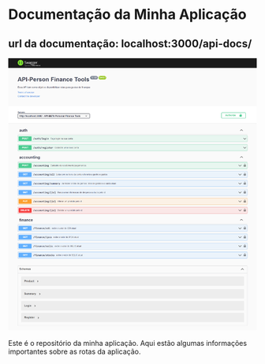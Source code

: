 # Documentação da Minha Aplicação

## url da documentação: localhost:3000/api-docs/

![swagger routes](./img/swagger.png)

Este é o repositório da minha aplicação. Aqui estão algumas informações importantes sobre as rotas da aplicação.

